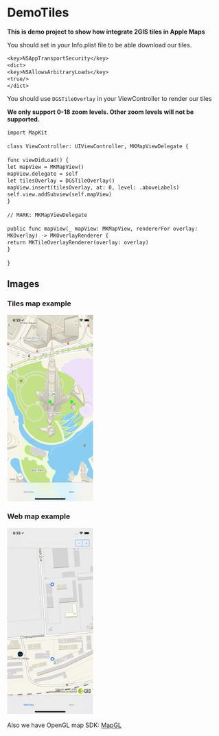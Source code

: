 # DemoTiles

**This is demo project to show how integrate 2GIS tiles in Apple Maps**

You should set in your Info.plist file to be able download our tiles.

```
<key>NSAppTransportSecurity</key>
<dict>
<key>NSAllowsArbitraryLoads</key>
<true/>
</dict>

```

You should use `DGSTileOverlay` in your ViewController to render our tiles

**We only support 0-18 zoom levels. Other zoom levels will not be supported.**

```
import MapKit

class ViewController: UIViewController, MKMapViewDelegate {

func viewDidLoad() {
let mapView = MKMapView()
mapView.delegate = self
let tilesOverlay = DGSTileOverlay()
mapView.insert(tilesOverlay, at: 0, level: .aboveLabels)
self.view.addSubview(self.mapView)
}

// MARK: MKMapViewDelegate

public func mapView(_ mapView: MKMapView, rendererFor overlay: MKOverlay) -> MKOverlayRenderer {
return MKTileOverlayRenderer(overlay: overlay)
}

}
```

## Images
### Tiles map example
<img src="https://github.com/2gis/iOS-SDKs-for-tiles/blob/master/Images/Tiles.png?raw=true" width="200">

### Web map example
<img src="https://github.com/2gis/iOS-SDKs-for-tiles/blob/master/Images/Web.png?raw=true" width="200">

Also we have OpenGL map SDK:  [MapGL](https://github.com/2gis/MapGL-iOS)  
